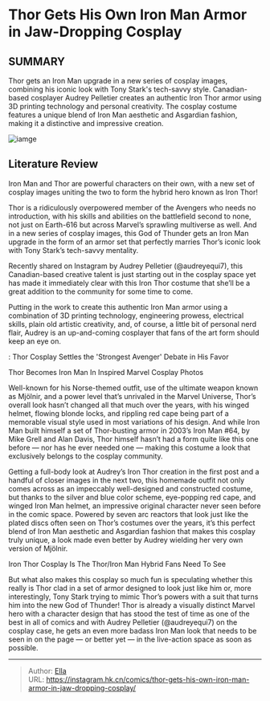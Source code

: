 # Thor Gets His Own Iron Man Armor in Jaw-Dropping Cosplay


## SUMMARY 



  Thor gets an Iron Man upgrade in a new series of cosplay images, combining his iconic look with Tony Stark&#39;s tech-savvy style.   Canadian-based cosplayer Audrey Pelletier creates an authentic Iron Thor armor using 3D printing technology and personal creativity.   The cosplay costume features a unique blend of Iron Man aesthetic and Asgardian fashion, making it a distinctive and impressive creation.  

![iamge](https://static1.srcdn.com/wordpress/wp-content/uploads/2023/07/iron-man-and-thor-fusion-in-marvel-comics-iron-hammer.jpg)

## Literature Review

Iron Man and Thor are powerful characters on their own, with a new set of cosplay images uniting the two to form the hybrid hero known as Iron Thor!




Thor is a ridiculously overpowered member of the Avengers who needs no introduction, with his skills and abilities on the battlefield second to none, not just on Earth-616 but across Marvel’s sprawling multiverse as well. And in a new series of cosplay images, this God of Thunder gets an Iron Man upgrade in the form of an armor set that perfectly marries Thor’s iconic look with Tony Stark’s tech-savvy mentality.




Recently shared on Instagram by Audrey Pelletier (@audreyequi7), this Canadian-based creative talent is just starting out in the cosplay space yet has made it immediately clear with this Iron Thor costume that she’ll be a great addition to the community for some time to come.


 

Putting in the work to create this authentic Iron Man armor using a combination of 3D printing technology, engineering prowess, electrical skills, plain old artistic creativity, and, of course, a little bit of personal nerd flair, Audrey is an up-and-coming cosplayer that fans of the art form should keep an eye on.

 : Thor Cosplay Settles the &#39;Strongest Avenger&#39; Debate in His Favor


 Thor Becomes Iron Man In Inspired Marvel Cosplay Photos 

 




Well-known for his Norse-themed outfit, use of the ultimate weapon known as Mjölnir, and a power level that’s unrivaled in the Marvel Universe, Thor’s overall look hasn’t changed all that much over the years, with his winged helmet, flowing blonde locks, and rippling red cape being part of a memorable visual style used in most variations of his design. And while Iron Man built himself a set of Thor-busting armor in 2003’s Iron Man #64, by Mike Grell and Alan Davis, Thor himself hasn’t had a form quite like this one before — nor has he ever needed one — making this costume a look that exclusively belongs to the cosplay community.

Getting a full-body look at Audrey’s Iron Thor creation in the first post and a handful of closer images in the next two, this homemade outfit not only comes across as an impeccably well-designed and constructed costume, but thanks to the silver and blue color scheme, eye-popping red cape, and winged Iron Man helmet, an impressive original character never seen before in the comic space. Powered by seven arc reactors that look just like the plated discs often seen on Thor’s costumes over the years, it’s this perfect blend of Iron Man aesthetic and Asgardian fashion that makes this cosplay truly unique, a look made even better by Audrey wielding her very own version of Mjölnir.






 Iron Thor Cosplay Is The Thor/Iron Man Hybrid Fans Need To See 

 

But what also makes this cosplay so much fun is speculating whether this really is Thor clad in a set of armor designed to look just like him or, more interestingly, Tony Stark trying to mimic Thor’s powers with a suit that turns him into the new God of Thunder! Thor is already a visually distinct Marvel hero with a character design that has stood the test of time as one of the best in all of comics and with Audrey Pelletier (@audreyequi7) on the cosplay case, he gets an even more badass Iron Man look that needs to be seen in on the page — or better yet — in the live-action space as soon as possible.



---

> Author: [Ella](https://instagram.hk.cn/)  
> URL: https://instagram.hk.cn/comics/thor-gets-his-own-iron-man-armor-in-jaw-dropping-cosplay/  


